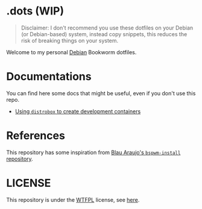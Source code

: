 # .dots (WIP)

> Disclaimer: I don't recommend you use these dotfiles on your Debian (or Debian-based) system, instead copy snippets, this reduces the risk of breaking things on your system.

Welcome to my personal [Debian](https://debian.org/) Bookworm dotfiles.

# Documentations

You can find here some docs that might be useful, even if you don't use this repo.

- [Using `distrobox` to create development containers](./docs/distrobox-for-development.md)

# References

This repository has some inspiration from [Blau Araujo's `bspwm-install` repository](https://codeberg.org/blau_araujo/bspwm-install).

# LICENSE

This repository is under the [WTFPL](http://www.wtfpl.net/) license, see [here](./LICENSE).
